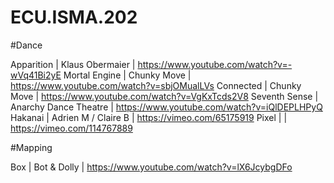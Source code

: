ECU.ISMA.202
============

#Dance

Apparition | Klaus Obermaier | https://www.youtube.com/watch?v=-wVq41Bi2yE
Mortal Engine | Chunky Move | https://www.youtube.com/watch?v=sbjOMualLVs
Connected | Chunky Move | https://www.youtube.com/watch?v=VgKxTcds2V8
Seventh Sense | Anarchy Dance Theatre | https://www.youtube.com/watch?v=iQlDEPLHPyQ
Hakanai | Adrien M / Claire B | https://vimeo.com/65175919
Pixel | | https://vimeo.com/114767889

#Mapping

Box | Bot & Dolly | https://www.youtube.com/watch?v=lX6JcybgDFo
